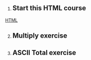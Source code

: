 1. ## Start this HTML course
[HTML](SESION/README.md)

2. ## Multiply exercise

3. ## ASCII Total exercise